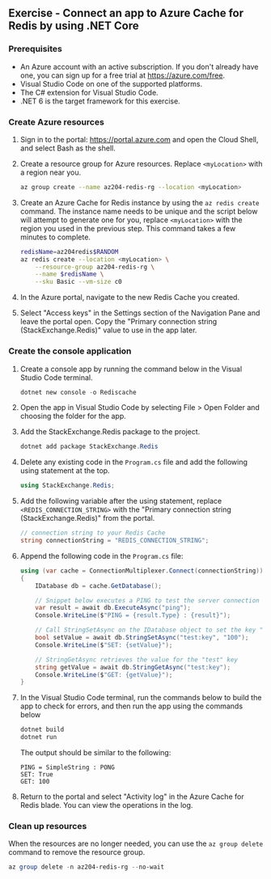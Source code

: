 ## Exercise - Connect an app to Azure Cache for Redis by using .NET Core

### Prerequisites

- An Azure account with an active subscription. If you don't already have one, you can sign up for a free trial at <https://azure.com/free>.
- Visual Studio Code on one of the supported platforms.
- The C# extension for Visual Studio Code.
- .NET 6 is the target framework for this exercise.

### Create Azure resources

1. Sign in to the portal: <https://portal.azure.com> and open the Cloud Shell, and select Bash as the shell.
2. Create a resource group for Azure resources. Replace `<myLocation>` with a region near you.

   ```bash
   az group create --name az204-redis-rg --location <myLocation>
   ```

3. Create an Azure Cache for Redis instance by using the `az redis create` command. The instance name needs to be unique and the script below will attempt to generate one for you, replace `<myLocation>` with the region you used in the previous step. This command takes a few minutes to complete.

   ```bash
   redisName=az204redis$RANDOM
   az redis create --location <myLocation> \
       --resource-group az204-redis-rg \
       --name $redisName \
       --sku Basic --vm-size c0
   ```

4. In the Azure portal, navigate to the new Redis Cache you created.
5. Select "Access keys" in the Settings section of the Navigation Pane and leave the portal open. Copy the "Primary connection string (StackExchange.Redis)" value to use in the app later.

### Create the console application

1. Create a console app by running the command below in the Visual Studio Code terminal.

   ```powershell
   dotnet new console -o Rediscache
   ```

2. Open the app in Visual Studio Code by selecting File > Open Folder and choosing the folder for the app.
3. Add the StackExchange.Redis package to the project.

   ```powershell
   dotnet add package StackExchange.Redis
   ```

4. Delete any existing code in the `Program.cs` file and add the following using statement at the top.

   ```csharp
   using StackExchange.Redis;
   ```

5. Add the following variable after the using statement, replace `<REDIS_CONNECTION_STRING>` with the "Primary connection string (StackExchange.Redis)" from the portal.

   ```csharp
   // connection string to your Redis Cache    
   string connectionString = "REDIS_CONNECTION_STRING";
   ```

6. Append the following code in the `Program.cs` file:

   ```csharp
   using (var cache = ConnectionMultiplexer.Connect(connectionString))
   {
       IDatabase db = cache.GetDatabase();

       // Snippet below executes a PING to test the server connection
       var result = await db.ExecuteAsync("ping");
       Console.WriteLine($"PING = {result.Type} : {result}");

       // Call StringSetAsync on the IDatabase object to set the key "test:key" to the value "100"
       bool setValue = await db.StringSetAsync("test:key", "100");
       Console.WriteLine($"SET: {setValue}");

       // StringGetAsync retrieves the value for the "test" key
       string getValue = await db.StringGetAsync("test:key");
       Console.WriteLine($"GET: {getValue}");
   }
   ```

7. In the Visual Studio Code terminal, run the commands below to build the app to check for errors, and then run the app using the commands below

   ```powershell
   dotnet build
   dotnet run
   ```

   The output should be similar to the following:

   ```
   PING = SimpleString : PONG
   SET: True
   GET: 100
   ```

8. Return to the portal and select "Activity log" in the Azure Cache for Redis blade. You can view the operations in the log.

### Clean up resources

When the resources are no longer needed, you can use the `az group delete` command to remove the resource group.

```powershell
az group delete -n az204-redis-rg --no-wait
```
